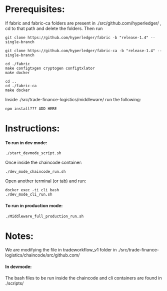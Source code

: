 # Prerequisites:
If fabric and fabric-ca folders are present in ./src/github.com/hyperledger/ , cd to that path and delete the folders. Then run 

```
git clone https://github.com/hyperledger/fabric -b "release-1.4" --single-branch

git clone https://github.com/hyperledger/fabric-ca -b "release-1.4" --single-branch

cd ./fabric
make configtxgen cryptogen configtxlator
make docker

cd ..
cd ./fabric-ca
make docker
```

Inside ./src/trade-finance-logistics/middleware/ run the following:
```
npm install??? ADD HERE
```

# Instructions:
#### To run in dev mode:
```
./start_devmode_script.sh
```
Once inside the chaincode container:
```
./dev_mode_chaincode_run.sh
```
Open another terminal (or tab) and run:
```
docker exec -ti cli bash
./dev_mode_cli_run.sh
```

#### To run in production mode:
```
./Middleware_full_production_run.sh
```

# Notes:
We are modifying the file in tradeworkflow_v1 folder in ./src/trade-finance-logistics/chaincode/src/github.com/

#### In devmode:
The bash files to be run inside the chaincode and cli containers are found in ./scripts/
